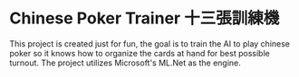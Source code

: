# Chinese Poker Trainer 十三張訓練機

This project is created just for fun, the goal is to train the AI to play chinese poker so it knows how to organize the cards at hand for best possible turnout.
The project utilizes Microsoft's ML.Net as the engine.
